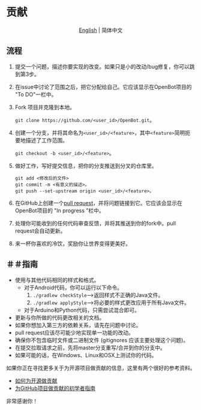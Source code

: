 # 贡献

<p align="center">
  <a href="README.md">English</a> |
  <span>简体中文</span>
</p>

## 流程

1. 提交一个问题，描述你要实现的改变。如果只是小的改动/bug修复，你可以跳到第3步。
2. 在issue中讨论了范围之后，把它分配给自己。它应该显示在OpenBot项目的 "To DO"一栏中。
3. Fork 项目并克隆到本地。
    
   `git clone https://github.com/<user_id>/OpenBot.git`。

4. 创建一个分支，并将其命名为`<user_id>/<feature>`，其中`<feature>`简明扼要地描述了工作范围。

   `git checkout -b <user_id>/<feature>`。
   
5. 做好工作，写好提交信息，把你的分支推送到分叉的仓库里。
   
   ```
   git add <修改后的文件>
   git commit -m <有意义的描述>。
   git push --set-upstream origin <user_id>/<feature>。
   ```
   
6. 在GitHub上创建一个[pull request](https://github.com/intel-isl/OpenBot/pulls)，并将问题链接到它。它应该会显示在OpenBot项目的 "In progress "栏中。
7. 处理你可能收到的任何代码审查反馈，并将其推送到你的fork中。pull request会自动更新。
8. 来一杯你喜欢的冷饮，奖励你让世界变得更美好。

## ＃＃指南

- 使用与其他代码相同的样式和格式。
  - 对于Android代码，你可以运行以下命令。
    1. `./gradlew checkStyle`-->返回样式不正确的Java文件。
    2. `./gradlew applyStyle`-->将必要的样式更改应用于所有Java文件。
  - 对于Arduino和Python代码，只需尝试混合即可。
- 更新与你所做的代码更改相关的文档。
- 如果你想加入第三方的依赖关系，请先在问题中讨论。
- pull request应该尽可能少地实现单一功能的改动。
- 确保你不包含临时文件或二进制文件 (gitignores 应该主要处理这个问题)。
- 在提交拉取请求之前，先将master分支重写/合并到你的分支中。
- 如果可能的话，在Windows、Linux和OSX上测试你的代码。


如果你正在寻找更多关于为开源项目做贡献的信息，这里有两个很好的参考资料。

- [如何为开源做贡献](http://opensource.guide/how-to-contribute/)
- [为GitHub项目做贡献的初学者指南](https://akrabat.com/the-beginners-guide-to-contributing-to-a-github-project/)

非常感谢你！